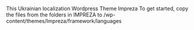 This Ukrainian localization Wordpress Theme Impreza
To get started, copy the files from the folders in IMPREZA to /wp-content/themes/Impreza/framework/languages
